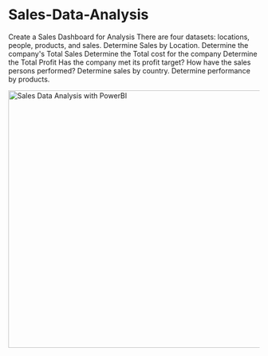 # Sales-Data-Analysis
Create a Sales Dashboard for Analysis
There are four datasets: locations, people, products, and sales. 
Determine Sales by Location.
Determine the company's Total Sales
Determine the Total cost for the company
Determine the Total Profit
Has the company met its profit target?
How have the sales persons performed?
Determine sales by country.
Determine performance by products.

<img width="516" alt="Sales Data Analysis with PowerBI" src="https://user-images.githubusercontent.com/114199120/205873553-53441366-9cbc-493a-ac54-5143a56f4d47.PNG">
